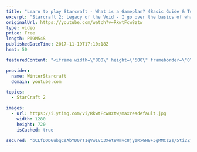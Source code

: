 ```yaml
---
title: "Learn to play Starcraft - What is a Gameplan? (Basic Guide & Tutorial)"
excerpt: "Starcraft 2: Legacy of the Void - I go over the basics of what a gameplan in starcraft 2 is and how to put one together.  Note this is not a guide on WHAT gameplan you should be using as each race!"
originalUrl: https://youtube.com/watch?v=RkwtFcw8ztw
type: video
price: Free
length: PT9M54S
publishedDateTime: 2017-11-19T17:10:18Z
heat: 50

featuredContent: "<iframe width=\"800\" height=\"500\" frameborder=\"0\" src=\"https://www.youtube.com/embed/RkwtFcw8ztw\" allow=\"accelerometer; autoplay; encrypted-media; gyroscope; picture-in-picture\" allowfullscreen></iframe>"

provider:
  name: WinterStarcraft
  domain: youtube.com

topics:
  - StarCraft 2

images:
  - url: https://i.ytimg.com/vi/RkwtFcw8ztw/maxresdefault.jpg
    width: 1280
    height: 720
    isCached: true

secured: "bCLfDOD6ubgCsAbYD0rT1qVwIVC3Xet9Wmvc8jyzKxGH8+3gMMCz2s/5ti2ZjC8KZI2bKl6ZtT3sCzR6dWgf9MJXia6Eo+7B/bK9hDYrSMm+90IvO1oGDS0URzEYwvt2caAVBIO37UjGqobrAupxRKzw+zqmcu9lNOnK7/h3uLiXO6gm64wLCjVLEyN7Ypzgxj3kZ99m2Q9iUn9HJtqnq9Lz4PtqI0ny6Ys5ygi6598nZ5UtAXCBm0RnWl4ubeJx+LEeohI6Rh+mTZn/fJbEu8QXbZHgXya3QF9dYI1Y7hIrwVxdPm1OwKUTwk/nlmerOsuM0otahw7sn9mi/pWyDiUfwXxKf05JOGv1lKlrhYvOyAW/arasExZNnrroEjSWZEEf2+FUYa9+ofJ46hU6NwM6fi++coKkL2QBYH16+7g=;VVWHIUEIA2/C99X9QCIMPA=="
---
```


